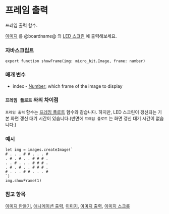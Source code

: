 # 프레임 출력

프레임 출력 함수.

[이미지](/reference/images/image) 를 @boardname@ 의 [LED 스크린](/device/screen) 에 출력해보세요.

### 자바스크립트

```sig
export function showFrame(img: micro_bit.Image, frame: number)
```

### 매개 변수

* index - [Number](/reference/types/number); which frame of the image to display

### `프레임 플로트` 와의 차이점

`프레임 출력` 함수는 [프레임 플로트](/reference/images/plot-frame) 함수와 같습니다. 하지만, LED 스크린이 갱신되는 기본 화면 갱신 대기 시간이 있습니다.(반면에 `프레임 플로트` 는 화면 갱신 대기 시간이 없습니다.)

### 예시

```blocks
let img = images.createImage(`
# . . . # # . . . #
. # . # . . # # # .
. . # . . . # # # .
. # . # . . # # # .
# . . . # # . . . #
`)
img.showFrame(1)
```

### 참고 항목

[이미지 만들기](/reference/images/create-image), [애니메이션 출력](/reference/basic/show-animation), [이미지](/reference/images/image), [이미지 출력](/reference/images/show-image), [이미지 스크롤](/reference/images/scroll-image)